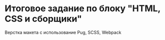 # Итоговое задание по блоку "HTML, CSS и сборщики"

Верстка макета с использование Pug, SCSS, Webpack 